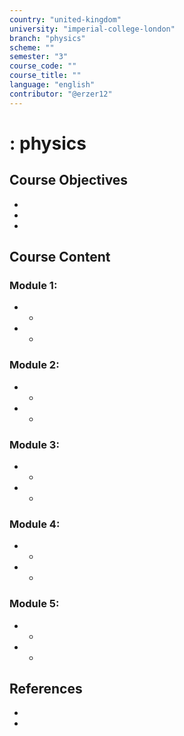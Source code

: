 ```yaml
---
country: "united-kingdom"
university: "imperial-college-london"
branch: "physics"
scheme: ""
semester: "3"
course_code: ""
course_title: ""
language: "english"
contributor: "@erzer12"
---
```

# : physics

## Course Objectives
* 
* 
* 

## Course Content
### Module 1: 
* 
  - 
* 
  - 

### Module 2: 
* 
  - 
* 
  - 

### Module 3: 
* 
  - 
* 
  - 

### Module 4: 
* 
  - 
* 
  - 

### Module 5: 
* 
  - 
* 
  - 

## References
* 
* 
